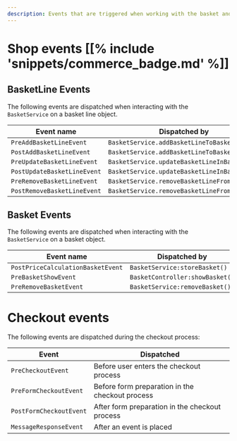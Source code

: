 ```yaml
---
description: Events that are triggered when working with the basket and checkout.
---
```


# Shop events [[% include 'snippets/commerce_badge.md' %]]

## BasketLine Events

The following events are dispatched when interacting with the `BasketService` on a basket line object.

| Event name         | Dispatched by         |
| ------------------ | --------------------- |
| `PreAddBasketLineEvent` | `BasketService.addBasketLineToBasket()` |
| `PostAddBasketLineEvent` | `BasketService.addBasketLineToBasket()` |
| `PreUpdateBasketLineEvent` | `BasketService.updateBasketLineInBasket()` |
| `PostUpdateBasketLineEvent` | `BasketService.updateBasketLineInBasket()` |
| `PreRemoveBasketLineEvent` | `BasketService.removeBasketLineFromBasket()` |
| `PostRemoveBasketLineEvent` | `BasketService.removeBasketLineFromBasket()` |

## Basket Events

The following events are dispatched when interacting with the `BasketService` on a basket object.

|Event name|Dispatched by|
|--- |--- |
|`PostPriceCalculationBasketEvent`|`BasketService:storeBasket()`|
|`PreBasketShowEvent`|`BasketController:showBasket()`|
|`PreRemoveBasketEvent`|`BasketService:removeBasket()`|

# Checkout events

The following events are dispatched during the checkout process:

| Event     | Dispatched |
| --------- | ---------- |
| `PreCheckoutEvent` | Before user enters the checkout process         |
| `PreFormCheckoutEvent` | Before form preparation in the checkout process |
| `PostFormCheckoutEvent` | After form preparation in the checkout process  |
| `MessageResponseEvent` | After an event is placed |

